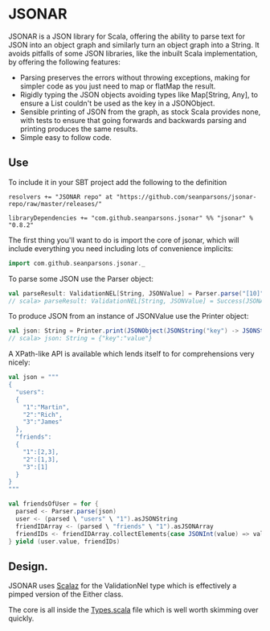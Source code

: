 # JSONAR

JSONAR is a JSON library for Scala, offering the ability to parse text for JSON into an object graph and similarly turn an object graph into a String. It avoids pitfalls of some JSON libraries, like the inbuilt Scala implementation, by offering the following features:

* Parsing preserves the errors without throwing exceptions, making for simpler code as you just need to map or flatMap the result.
* Rigidly typing the JSON objects avoiding types like Map[String, Any], to ensure a List couldn't be used as the key in a JSONObject.
* Sensible printing of JSON from the graph, as stock Scala provides none, with tests to ensure that going forwards and backwards parsing and printing produces the same results.
* Simple easy to follow code.

## Use

To include it in your SBT project add the following to the definition

    resolvers += "JSONAR repo" at "https://github.com/seanparsons/jsonar-repo/raw/master/releases/"
    
    libraryDependencies += "com.github.seanparsons.jsonar" %% "jsonar" % "0.8.2"

The first thing you'll want to do is import the core of jsonar, which will include everything you need including lots of convenience implicits:

```scala
import com.github.seanparsons.jsonar._
```
    
To parse some JSON use the Parser object:

```scala
val parseResult: ValidationNEL[String, JSONValue] = Parser.parse("[10]")
// scala> parseResult: ValidationNEL[String, JSONValue] = Success(JSONArray(Vector(JSONInt(10))))
```

To produce JSON from an instance of JSONValue use the Printer object:

```scala
val json: String = Printer.print(JSONObject(JSONString("key") -> JSONString("value")))
// scala> json: String = {"key":"value"}
```

A XPath-like API is available which lends itself to for comprehensions very nicely:

```scala
val json = """
{
  "users":
  {
    "1":"Martin",
    "2":"Rich",
    "3":"James"
  },
  "friends":
  {
    "1":[2,3],
    "2":[1,3],
    "3":[1]
  }
}
"""

val friendsOfUser = for {
  parsed <- Parser.parse(json)
  user <- (parsed \ "users" \ "1").asJSONString
  friendIDArray <- (parsed \ "friends" \ "1").asJSONArray
  friendIDs <- friendIDArray.collectElements{case JSONInt(value) => value}
} yield (user.value, friendIDs)
```
    
## Design.

JSONAR uses [Scalaz](http://code.google.com/p/scalaz/) for the ValidationNel type which is effectively a pimped version of the Either class.

The core is all inside the [Types.scala](https://github.com/seanparsons/jsonar/blob/master/src/main/scala/com/github/seanparsons/jsonar/Types.scala) file which is well worth skimming over quickly.